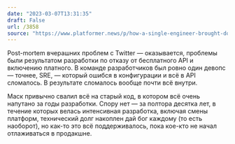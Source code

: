 ```yaml
---
date: "2023-03-07T13:31:35"
draft: False
url: /3858
source: "https://www.platformer.news/p/how-a-single-engineer-brought-down"
---
```


Post-mortem вчерашних проблем с Twitter — оказывается, проблемы были результатом разработки по отказу от бесплатного API и включению платного. В команде разработчиков был ровно один девопс — точнее, SRE, — который ошибся в конфигурации и всё в API сломалось. В результате сломалось вообще почти всё внутри. 

Маск привычно свалил всё на старый код, в котором всё очень напутано за годы разработки. Спору нет — за полтора десятка лет, в течение которых велась интенсивная разработка, включая смены платформ, технический долг накоплен дай бог каждому (то есть наоборот), но как-то это всё поддерживалось, пока кое-кто не начал отлаживаться в продакшне.
